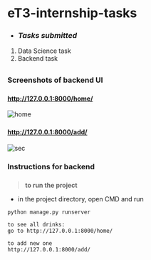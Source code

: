 # eT3-internship-tasks

- ### *Tasks submitted*
1. Data Science task
2. Backend task

##

### Screenshots of backend UI  
###
#### http://127.0.0.1:8000/home/
![home](https://user-images.githubusercontent.com/63652516/181924950-7f3164fe-466b-4f21-8cea-ada6c6e7dd42.PNG)

### 
#### http://127.0.0.1:8000/add/
![sec](https://user-images.githubusercontent.com/63652516/181924969-80cedfbf-7c65-4d04-b34f-be084e46227a.PNG)


###
### Instructions for backend
###
> **to run the project**
- in the project directory, open CMD and run
```
python manage.py runserver
```

```
to see all drinks:
go to http://127.0.0.1:8000/home/

to add new one
http://127.0.0.1:8000/add/
```
